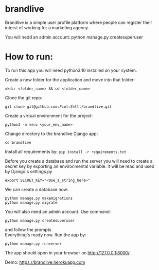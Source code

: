 # brandlive
Brandlive is a simple user profile platform where people can register their interst of working for a marketing agency.

You will nedd an admin account: python manage.py createsuperuser

# How to run:
To run this app you will need python3.10 installed on your system.  

Create a new folder for the application and move into that folder:  

```mkdir <folder_name> && cd <folder_name>```  

Clone the git repo:  

```git clone git@github.com:PiotrZettt/brandlive.git```  

Create a virtual environment for the project:  

```python3 -m venv <your_env_name>```  

Change directory to the brandlive Django app:  

```cd brandlive```  

Install all requirements by:
```pip install -r requirements.txt```

Before you create a database and run the server you will need to create a secret key by exporting an environmental variable. It will be read and used by Django's settings.py  

```export SECRET_KEY="<Use_a_string_here>"```  

We can create a database now:  

```python manage.py makemigrations```  
```python manage.py migrate```  

You will also need an admin account. Use command:  

```python manage.py createsuperuser```  

and follow the prompts.  
Everything's ready now. Run the app by:  

```python manage.py runserver```

The app should open in your browser on http://127.0.0.1:8000/


Demo: https://brandlive.herokuapp.com
